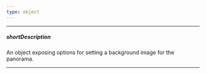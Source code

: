 ```yaml
---
type: object
---
```

---
##### shortDescription
An object exposing options for setting a background image for the panorama.

---
